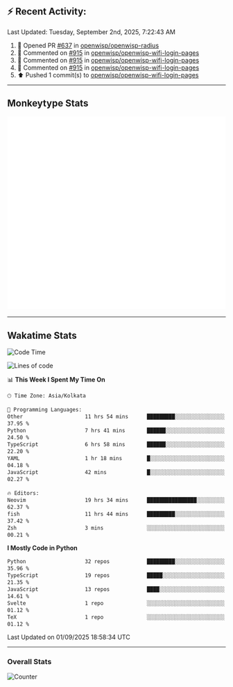 ## :zap: Recent Activity:
<!--RECENT_ACTIVITY:last_update-->
Last Updated: Tuesday, September 2nd, 2025, 7:22:43 AM
<!--RECENT_ACTIVITY:last_update_end-->
<!--RECENT_ACTIVITY:start-->
1. 💪 Opened PR [#637](https://github.com/openwisp/openwisp-radius/pull/637) in [openwisp/openwisp-radius](https://github.com/openwisp/openwisp-radius)<br>
2. 💬 Commented on [#915](https://github.com/openwisp/openwisp-wifi-login-pages/pull/915#discussion_r2312037202) in [openwisp/openwisp-wifi-login-pages](https://github.com/openwisp/openwisp-wifi-login-pages)<br>
3. 💬 Commented on [#915](https://github.com/openwisp/openwisp-wifi-login-pages/pull/915#discussion_r2312037192) in [openwisp/openwisp-wifi-login-pages](https://github.com/openwisp/openwisp-wifi-login-pages)<br>
4. 💬 Commented on [#915](https://github.com/openwisp/openwisp-wifi-login-pages/pull/915#discussion_r2312037188) in [openwisp/openwisp-wifi-login-pages](https://github.com/openwisp/openwisp-wifi-login-pages)<br>
5. ⬆️ Pushed 1 commit(s) to [openwisp/openwisp-wifi-login-pages](https://github.com/openwisp/openwisp-wifi-login-pages)<br>
<!--RECENT_ACTIVITY:end-->

---

## Monkeytype Stats
<a href="https://monkeytype.com/profile/dhanus">
  <img src="https://raw.githubusercontent.com/Dhanus3133/Dhanus3133/monkeytype/monkeytype-lb.svg" alt="Monkeytype Profile" />
</a>

---

## Wakatime Stats
<!--START_SECTION:waka-->
![Code Time](http://img.shields.io/badge/Code%20Time-3%2C061%20hrs%207%20mins-blue)

![Lines of code](https://img.shields.io/badge/From%20Hello%20World%20I%27ve%20Written-4.9%20million%20lines%20of%20code-blue)

📊 **This Week I Spent My Time On** 

```text
🕑︎ Time Zone: Asia/Kolkata

💬 Programming Languages: 
Other                    11 hrs 54 mins      █████████░░░░░░░░░░░░░░░░   37.95 % 
Python                   7 hrs 41 mins       ██████░░░░░░░░░░░░░░░░░░░   24.50 % 
TypeScript               6 hrs 58 mins       ██████░░░░░░░░░░░░░░░░░░░   22.20 % 
YAML                     1 hr 18 mins        █░░░░░░░░░░░░░░░░░░░░░░░░   04.18 % 
JavaScript               42 mins             █░░░░░░░░░░░░░░░░░░░░░░░░   02.27 % 

🔥 Editors: 
Neovim                   19 hrs 34 mins      ████████████████░░░░░░░░░   62.37 % 
fish                     11 hrs 44 mins      █████████░░░░░░░░░░░░░░░░   37.42 % 
Zsh                      3 mins              ░░░░░░░░░░░░░░░░░░░░░░░░░   00.21 % 
```

**I Mostly Code in Python** 

```text
Python                   32 repos            █████████░░░░░░░░░░░░░░░░   35.96 % 
TypeScript               19 repos            █████░░░░░░░░░░░░░░░░░░░░   21.35 % 
JavaScript               13 repos            ████░░░░░░░░░░░░░░░░░░░░░   14.61 % 
Svelte                   1 repo              ░░░░░░░░░░░░░░░░░░░░░░░░░   01.12 % 
TeX                      1 repo              ░░░░░░░░░░░░░░░░░░░░░░░░░   01.12 % 
```




 Last Updated on 01/09/2025 18:58:34 UTC
<!--END_SECTION:waka-->
---

### Overall Stats

<img src="https://moe-counter.glitch.me/get/@Dhanus3133?theme=asoul" alt="Counter" />
